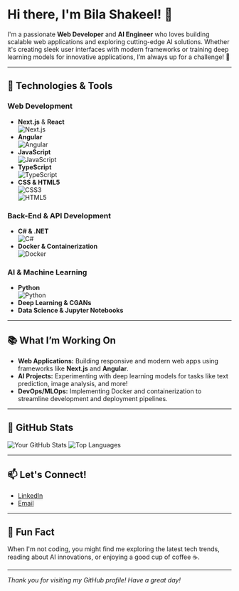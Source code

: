 # Hi there, I'm Bila Shakeel! 👋

I'm a passionate **Web Developer** and **AI Engineer** who loves building scalable web applications and exploring cutting-edge AI solutions. Whether it's creating sleek user interfaces with modern frameworks or training deep learning models for innovative applications, I’m always up for a challenge! 🚀

---

## 🔧 Technologies & Tools

### Web Development
- **Next.js** & **React**  
  ![Next.js](https://img.shields.io/badge/Next.js-000000?logo=next.js&logoColor=white)  
- **Angular**  
  ![Angular](https://img.shields.io/badge/Angular-DD0031?logo=angular&logoColor=white)  
- **JavaScript**  
  ![JavaScript](https://img.shields.io/badge/JavaScript-F7DF1E?logo=javascript&logoColor=black)  
- **TypeScript**  
  ![TypeScript](https://img.shields.io/badge/TypeScript-007ACC?logo=typescript&logoColor=white)  
- **CSS & HTML5**  
  ![CSS3](https://img.shields.io/badge/CSS3-1572B6?logo=css3&logoColor=white)  
  ![HTML5](https://img.shields.io/badge/HTML5-E34F26?logo=html5&logoColor=white)

### Back-End & API Development
- **C# & .NET**  
  ![C#](https://img.shields.io/badge/C%23-239120?logo=csharp&logoColor=white)
- **Docker & Containerization**  
  ![Docker](https://img.shields.io/badge/Docker-2496ED?logo=docker&logoColor=white)

### AI & Machine Learning
- **Python**  
  ![Python](https://img.shields.io/badge/Python-3776AB?logo=python&logoColor=white)
- **Deep Learning & CGANs**  
- **Data Science & Jupyter Notebooks**

---

## 📚 What I’m Working On

- **Web Applications:** Building responsive and modern web apps using frameworks like **Next.js** and **Angular**.
- **AI Projects:** Experimenting with deep learning models for tasks like text prediction, image analysis, and more!
- **DevOps/MLOps:** Implementing Docker and containerization to streamline development and deployment pipelines.

---

## 🚀 GitHub Stats

![Your GitHub Stats](https://github-readme-stats.vercel.app/api?username=your-username&show_icons=true&theme=radical)
![Top Languages](https://github-readme-stats.vercel.app/api/top-langs/?username=your-username&layout=compact&theme=radical)

---

## 📫 Let's Connect!

- [LinkedIn](https://www.linkedin.com/in/bilal-shakeel-ab2145279/)  
- [Email](mailto:bilalshakeel9@gmail.com)

---

## 🌟 Fun Fact

When I'm not coding, you might find me exploring the latest tech trends, reading about AI innovations, or enjoying a good cup of coffee ☕️.

---

*Thank you for visiting my GitHub profile! Have a great day!*
